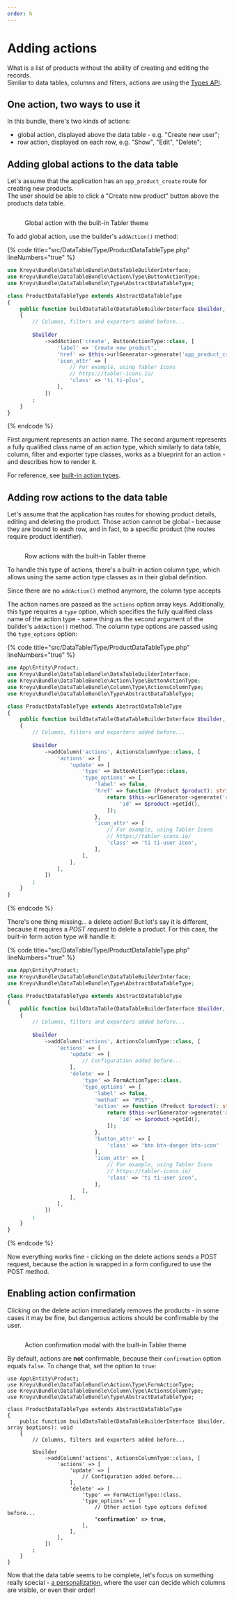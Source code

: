 ```yaml
---
order: h
---
```


# Adding actions

What is a list of products without the ability of creating and editing the records.\
Similar to data tables, columns and filters, actions are using the [Types API](../philosophy/understanding-the-types-api.md).

## One action, two ways to use it

In this bundle, there's two kinds of actions:

* global action, displayed above the data table - e.g. "Create new user";
* row action, displayed on each row, e.g. "Show", "Edit", "Delete";

## Adding global actions to the data table

Let's assume that the application has an `app_product_create` route for creating new products.\
The user should be able to click a "Create new product" button above the products data table.

<figure><img src="../.gitbook/assets/image (4).png" alt=""><figcaption><p>Global action with the built-in Tabler theme</p></figcaption></figure>

To add global action, use the builder's `addAction()` method:

{% code title="src/DataTable/Type/ProductDataTableType.php" lineNumbers="true" %}
```php
use Kreyu\Bundle\DataTableBundle\DataTableBuilderInterface;
use Kreyu\Bundle\DataTableBundle\Action\Type\ButtonActionType;
use Kreyu\Bundle\DataTableBundle\Type\AbstractDataTableType;

class ProductDataTableType extends AbstractDataTableType
{
    public function buildDataTable(DataTableBuilderInterface $builder, array $options): void
    {
        // Columns, filters and exporters added before...
        
        $builder
            ->addAction('create', ButtonActionType::class, [
                'label' => 'Create new product',
                'href' => $this->urlGenerator->generate('app_product_create'),
                'icon_attr' => [
                    // For example, using Tabler Icons
                    // https://tabler-icons.io/
                    'class' => 'ti ti-plus', 
                ],
            ])
        ;
    }
}
```
{% endcode %}

First argument represents an action name. The second argument represents a fully qualified class name of an action type, which similarly to data table, column, filter and exporter type classes, works as a blueprint for an action - and describes how to render it.

For reference, see [built-in action types](../reference/actions/types.md).

## Adding row actions to the data table

Let's assume that the application has routes for showing product details, editing and deleting the product. Those action cannot be global - because they are bound to each row, and in fact, to a specific product (the routes require product identifier).

<figure><img src="../.gitbook/assets/image (3).png" alt=""><figcaption><p>Row actions with the built-in Tabler theme</p></figcaption></figure>

To handle this type of actions, there's a built-in action column type, which allows using the same action type classes as in their global definition.

Since there are no `addAction()` method anymore, the column type accepts

The action names are passed as the `actions` option array keys. Additionally, this type requires a `type` option, which specifies the fully qualified class name of the action type - same thing as the second argument of the builder's `addAction()` method. The column type options are passed using the `type_options` option:

{% code title="src/DataTable/Type/ProductDataTableType.php" lineNumbers="true" %}
```php
use App\Entity\Product;
use Kreyu\Bundle\DataTableBundle\DataTableBuilderInterface;
use Kreyu\Bundle\DataTableBundle\Action\Type\ButtonActionType;
use Kreyu\Bundle\DataTableBundle\Column\Type\ActionsColumnType;
use Kreyu\Bundle\DataTableBundle\Type\AbstractDataTableType;

class ProductDataTableType extends AbstractDataTableType
{
    public function buildDataTable(DataTableBuilderInterface $builder, array $options): void
    {
        // Columns, filters and exporters added before...
        
        $builder
            ->addColumn('actions', ActionsColumnType::class, [
                'actions' => [
                    'update' => [
                        'type' => ButtonActionType::class,
                        'type_options' => [
                            'label' => false,
                            'href' => function (Product $product): string {
                                return $this->urlGenerator->generate('app_product_update', [
                                    'id' => $product->getId(),
                                ]);
                            },
                            'icon_attr' => [
                                // For example, using Tabler Icons
                                // https://tabler-icons.io/
                                'class' => 'ti ti-user icon',
                            ],
                        ],
                    ],
                ],
            ])
        ;
    }
}
```
{% endcode %}

There's one thing missing... a delete action! But let's say it is different, because it requires a _POST request_ to delete a product. For this case, the built-in form action type will handle it:

{% code title="src/DataTable/Type/ProductDataTableType.php" lineNumbers="true" %}
```php
use App\Entity\Product;
use Kreyu\Bundle\DataTableBundle\DataTableBuilderInterface;
use Kreyu\Bundle\DataTableBundle\Type\AbstractDataTableType;

class ProductDataTableType extends AbstractDataTableType
{
    public function buildDataTable(DataTableBuilderInterface $builder, array $options): void
    {
        // Columns, filters and exporters added before...
        
        $builder
            ->addColumn('actions', ActionsColumnType::class, [
                'actions' => [
                    'update' => [
                        // Configuration added before...
                    ],
                    'delete' => [
                        'type' => FormActionType::class,
                        'type_options' => [
                            'label' => false,
                            'method' => 'POST',
                            'action' => function (Product $product): string {
                                return $this->urlGenerator->generate('app_category_delete', [
                                    'id' => $product->getId(),
                                ]);
                            },
                            'button_attr' => [
                                'class' => 'btn btn-danger btn-icon'
                            ],
                            'icon_attr' => [
                                // For example, using Tabler Icons
                                // https://tabler-icons.io/
                                'class' => 'ti ti-user icon',
                            ],
                        ],
                    ],
                ],
            ])
        ;
    }
}
```
{% endcode %}

Now everything works fine - clicking on the delete actions sends a POST request, because the action is wrapped in a form configured to use the POST method.

## Enabling action confirmation

Clicking on the delete action immediately removes the products - in some cases it may be fine, but dangerous actions should be confirmable by the user.

<figure><img src="../.gitbook/assets/image.png" alt=""><figcaption><p>Action confirmation modal with the built-in Tabler theme</p></figcaption></figure>

By default, actions are **not** confirmable, because their `confirmation` option equals `false`. To change that, set the option to `true`:

<pre class="language-php" data-title="src/DataTable/Type/ProductDataTableType.php" data-line-numbers><code class="lang-php">use App\Entity\Product;
use Kreyu\Bundle\DataTableBundle\Action\Type\FormActionType;
use Kreyu\Bundle\DataTableBundle\Column\Type\ActionsColumnType;
use Kreyu\Bundle\DataTableBundle\Type\AbstractDataTableType;

class ProductDataTableType extends AbstractDataTableType
{
    public function buildDataTable(DataTableBuilderInterface $builder, array $options): void
    {
        // Columns, filters and exporters added before...
        
        $builder
            ->addColumn('actions', ActionsColumnType::class, [
                'actions' => [
                    'update' => [
                        // Configuration added before...
                    ],
                    'delete' => [
                        'type' => FormActionType::class,
                        'type_options' => [
                            // Other action type options defined before...
<strong>                            'confirmation' => true,
</strong>                        ],
                    ],
                ],
            ])
        ;
    }
}
</code></pre>

Now that the data table seems to be complete, let's focus on something really special - [a personalization](../usage/personalization.md), where the user can decide which columns are visible, or even their order!
